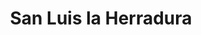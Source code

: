 ---
title: San Luis la Herradura
url: /san-luis-la-herradura/
latitude: 13.348
longitude: -88.951
---
